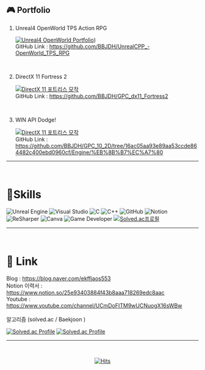  
## 🎮 Portfolio

1. Unreal4 OpenWorld TPS Action RPG <br/>

    [![Unreal4 OpenWorld Portfolio](http://img.youtube.com/vi/nwO06dkzJsI/0.jpg)](https://youtu.be/nwO06dkzJsI)) <br/>
    GitHub Link : https://github.com/BBJDH/UnrealCPP_-OpenWorld_TPS_RPG
      
<br/>
 
2. DirectX 11 Fortress 2<br/>

    [![DirectX 11 포트리스 모작](http://img.youtube.com/vi/6MtFqAAPJaw/0.jpg)](https://youtu.be/6MtFqAAPJaw) <br/>
    GitHub Link : https://github.com/BBJDH/GPC_dx11_Fortress2



<br/>

3. WIN API Dodge!<br/>

    [![DirectX 11 포트리스 모작](http://img.youtube.com/vi/hZg79AJhfLY/0.jpg)](https://youtu.be/hZg79AJhfLY)  <br/>
    GitHub Link : https://github.com/BBJDH/GPC_10_2D/tree/16ac05aa93e89aa53ccde864482c400ebd0960cf/Engine/%EB%8B%B7%EC%A7%80
    


<hr>
<br/>

# 💪Skills

![Unreal Engine](https://img.shields.io/badge/Unreal_Engine-0E1128.svg?&style=for-the-badge&logo=UnrealEngine&logoColor=white)
![Visual Studio](https://img.shields.io/badge/Visual_Studio-5C2D91.svg?&style=for-the-badge&logo=VisualStudio&logoColor=white)
![C](https://img.shields.io/badge/C-A8B9CC.svg?&style=for-the-badge&logo=C&logoColor=white)
![C++](https://img.shields.io/badge/C++-00599C.svg?&style=for-the-badge&logo=C++&logoColor=white)
![GitHub](https://img.shields.io/badge/GitHub-181717.svg?&style=for-the-badge&logo=GitHub&logoColor=white)
![Notion](https://img.shields.io/badge/Notion-000000.svg?&style=for-the-badge&logo=Notion&logoColor=white)
![ReSharper](https://img.shields.io/badge/ReSharper-000000.svg?&style=for-the-badge&logo=ReSharper&logoColor=white)
![Canva](https://img.shields.io/badge/Canva-00C4CC.svg?&style=for-the-badge&logo=Canva&logoColor=white)
![Game Developer](https://img.shields.io/badge/Game_Developer-E60012.svg?&style=for-the-badge&logo=Game_Developer&logoColor=white)
[![Solved.ac프로필](http://mazassumnida.wtf/api/mini/generate_badge?boj=ekffjaos553)](https://solved.ac/ekffjaos553)

<hr>
<br/>

# 🔗 Link
Blog : https://blog.naver.com/ekffjaos553 <br/>
Notion 이력서 : https://www.notion.so/25e93403884f43b8aaa718269edc8aac <br/>
Youtube : https://www.youtube.com/channel/UCmDoFITM9wUCNuogX16sWBw <br/>
<br/>
알고리즘 (solved.ac / Baekjoon )<br/>

[![Solved.ac Profile](http://mazassumnida.wtf/api/v2/generate_badge?boj=ekffjaos553)](https://solved.ac/ekffjaos553/)
[![Solved.ac Profile](https://mazandi.herokuapp.com/api?handle=ekffjaos553&theme=cold)](https://www.acmicpc.net/user/ekffjaos553)
<br/>


<hr>
<br/>
<div align=center>
 
  [![Hits](https://hits.seeyoufarm.com/api/count/incr/badge.svg?url=https%3A%2F%2Fgithub.com%2FBBJDH&count_bg=%2396CF3F&title_bg=%23C85216&icon=marketo.svg&icon_color=%23E7E7E7&title=Visitors&edge_flat=false)](https://hits.seeyoufarm.com)
